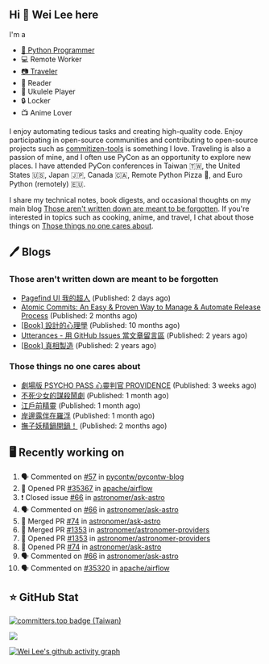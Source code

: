 ## Hi 👋 Wei Lee here

I'm a

* [🐍 Python Programmer](https://pycon-note.wei-lee.me/)
* 💻 Remote Worker
* [📷 Traveler](https://travlog.wei-lee.me/)
* 📖 Reader
* 🎵 Ukulele Player
* 🔒 Locker
* 📺 Anime Lover

I enjoy automating tedious tasks and creating high-quality code. Enjoy participating in open-source communities and contributing to open-source projects such as [commitizen-tools](https://github.com/commitizen-tools) is something I love. Traveling is also a passion of mine, and I often use PyCon as an opportunity to explore new places. I have attended PyCon conferences in Taiwan 🇹🇼, the United States 🇺🇸, Japan 🇯🇵, Canada 🇨🇦, Remote Python Pizza 🍕, and Euro Python (remotely) 🇪🇺.

I share my technical notes, book digests, and occasional thoughts on my main blog [Those aren't written down are meant to be forgotten](https://blog.wei-lee.me/). If you're interested in topics such as cooking, anime, and travel, I chat about those things on [Those things no one cares about](https://travlog.wei-lee.me/).

## 🖊️ Blogs

### Those aren't written down are meant to be forgotten

* [Pagefind UI 我的超人](https://blog.wei-lee.me/posts/tech/2023/11/pagefind-ui) (Published: 2 days ago)
* [Atomic Commits: An Easy &amp; Proven Way to Manage &amp; Automate Release Process](https://blog.wei-lee.me/posts/tech/2023/08/atomic-commits-coscup-2023) (Published: 2 months ago)
* [[Book] 設計的心理學](https://blog.wei-lee.me/posts/book/2023/01/the-design-of-everyday-things) (Published: 10 months ago)
* [Utterances - 用 GitHub Issues 當文章留言區](https://blog.wei-lee.me/posts/tech/2022/02/use-github-issues-as-comment-system) (Published: 2 years ago)
* [[Book] 真相製造](https://blog.wei-lee.me/posts/book/2022/02/reality-is-business) (Published: 2 years ago)

### Those things no one cares about

* [劇場版 PSYCHO PASS 心靈判官 PROVIDENCE](https://travlog.wei-lee.me/posts/review/2023/10/psycho-pass-providence) (Published: 3 weeks ago)
* [不死少女的謀殺鬧劇](https://travlog.wei-lee.me/posts/review/2023/10/undead-girl-murder-farce) (Published: 1 month ago)
* [江戶前精靈](https://travlog.wei-lee.me/posts/review/2023/09/edomae-erufu) (Published: 1 month ago)
* [岸邊露伴在羅浮](https://travlog.wei-lee.me/posts/review/2023/09/rohan-at-the-louvre) (Published: 1 month ago)
* [撫子妖精鍋開鍋！](https://travlog.wei-lee.me/posts/cook/2023/08/season-nadeshiko-pot) (Published: 2 months ago)

## 🖥️ Recently working on

1. 🗣 Commented on [#57](https://github.com/pycontw/pycontw-blog/issues/57) in [pycontw/pycontw-blog](https://github.com/pycontw/pycontw-blog)
2. 💪 Opened PR [#35367](https://github.com/apache/airflow/pull/35367) in [apache/airflow](https://github.com/apache/airflow)
3. ❗️ Closed issue [#66](https://github.com/astronomer/ask-astro/issues/66) in [astronomer/ask-astro](https://github.com/astronomer/ask-astro)
4. 🗣 Commented on [#66](https://github.com/astronomer/ask-astro/issues/66) in [astronomer/ask-astro](https://github.com/astronomer/ask-astro)
5. 🎉 Merged PR [#74](https://github.com/astronomer/ask-astro/pull/74) in [astronomer/ask-astro](https://github.com/astronomer/ask-astro)
6. 🎉 Merged PR [#1353](https://github.com/astronomer/astronomer-providers/pull/1353) in [astronomer/astronomer-providers](https://github.com/astronomer/astronomer-providers)
7. 💪 Opened PR [#1353](https://github.com/astronomer/astronomer-providers/pull/1353) in [astronomer/astronomer-providers](https://github.com/astronomer/astronomer-providers)
8. 💪 Opened PR [#74](https://github.com/astronomer/ask-astro/pull/74) in [astronomer/ask-astro](https://github.com/astronomer/ask-astro)
9. 🗣 Commented on [#66](https://github.com/astronomer/ask-astro/issues/66) in [astronomer/ask-astro](https://github.com/astronomer/ask-astro)
10. 🗣 Commented on [#35320](https://github.com/apache/airflow/issues/35320) in [apache/airflow](https://github.com/apache/airflow)


## ⭐ GitHub Stat

[![committers.top badge (Taiwan)](https://user-badge.committers.top/taiwan_public/Lee-W.svg)](https://user-badge.committers.top/taiwan_public/Lee-W)

[![](https://github-readme-stats.vercel.app/api?username=Lee-W&show_icons=true&hide_title=true&cache_seconds=86400)](https://github.com/anuraghazra/github-readme-stats)

[![Wei Lee's github activity graph](https://github-readme-activity-graph.vercel.app/graph?username=Lee-W&theme=dracula)](https://github.com/ashutosh00710/github-readme-activity-graph)
